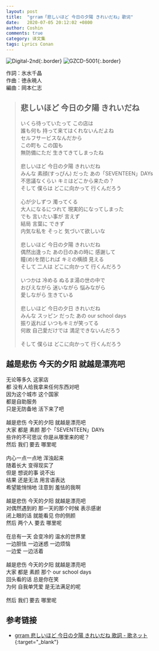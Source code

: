 ```yaml
---
layout: post
title:  "grram「悲しいほど 今日の夕陽 きれいだね」歌词"
date:   2020-07-05 20:12:02 +0800
author: Coshin
comments: true
category: 译文集
tags: Lyrics Conan
---
```

![Digital-2nd](https://is3-ssl.mzstatic.com/image/thumb/Music/v4/f6/7d/b7/f67db7d6-540f-7fec-8dd3-9a907b3f0a8a/source/600x600bb.jpg){:.border}
![GZCD-5001](https://is5-ssl.mzstatic.com/image/thumb/Music/v4/5b/9a/35/5b9a35b7-e01e-9670-24e9-a7a3b7a9b705/source/600x600bb.jpg){:.border}

作詞：氷水千晶<br>
作曲：徳永暁人<br>
編曲：岡本仁志

<blockquote class="original">
  <h2>悲しいほど 今日の夕陽 きれいだね</h2>
  <p>
    いくら待っていたって この店は<br>
    誰も何も 持って来てはくれないんだよね<br>
    セルフサービスなんだから<br>
    この町も この国も<br>
    無防備にただ 生きてきてしまったね<br>
    <br>
    悲しいほど 今日の夕陽 きれいだね<br>
    みんな 素顔(すっぴん) だった あの「SEVENTEEN」DAYs<br>
    不思議なくらい キミはどこから来たの？<br>
    そして 僕らは どこに向かって 行くんだろう<br>
    <br>
    心が少しずつ 濁ってくる<br>
    大人になるにつれて 現実的になってしまった<br>
    でも 言いたい事が 言えず<br>
    結局 言葉に できず<br>
    内気な私を そっと 気づいて欲しいな<br>
    <br>
    悲しいほど 今日の夕陽 きれいだね<br>
    偶然出逢った あの日のあの時に 感謝して<br>
    瞳(め)を閉じれば キミの横顔 見える<br>
    そして 二人は どこに向かって 行くんだろう<br>
    <br>
    いつかは 冷める ぬるま湯の世の中で<br>
    おびえながら 迷いながら 悩みながら<br>
    愛しながら 生きている<br>
    <br>
    悲しいほど 今日の夕日 きれいだね<br>
    みんな スッピン だった あの our school days<br>
    振り返れば いつもキミが笑ってる<br>
    何故 自己愛だけでは 満足できないんだろう<br>
    <br>
    そして 僕らは どこに向かって 行くんだろう
  </p>
</blockquote>

<div class="translation">
  <h2>越是悲伤 今天的夕阳 就越是漂亮吧</h2>
  <p>
    无论等多久 这家店<br>
    都 没有人给我拿来任何东西对吧<br>
    因为这个城市 这个国家<br>
    都是自助服务<br>
    只是无防备地 活下来了吧<br>
    <br>
    越是悲伤 今天的夕阳 就越是漂亮吧<br>
    大家 都是 素颜 那个「SEVENTEEN」DAYs<br>
    些许的不可思议 你是从哪里来的呢？<br>
    然后 我们 要去 哪里呢<br>
    <br>
    内心一点一点地 浑浊起来<br>
    随着长大 变得现实了<br>
    但是 想说的事 说不出<br>
    结果 还是无法 用言语表达<br>
    希望能悄悄地 注意到 羞怯的我啊<br>
    <br>
    越是悲伤 今天的夕阳 就越是漂亮吧<br>
    对偶然遇到的 那一天的那个时候 表示感谢<br>
    闭上眼的话 就能看见 你的侧颜<br>
    然后 两个人 要去 哪里呢<br>
    <br>
    在总有一天 会变冷的 温水的世界里<br>
    一边胆怯 一边迷惑 一边烦恼<br>
    一边爱 一边活着<br>
    <br>
    越是悲伤 今天的夕阳 就越是漂亮吧<br>
    大家 都是 素颜 那个 our school days<br>
    回头看的话 总是你在笑<br>
    为何 自我单凭爱 是无法满足的呢<br>
    <br>
    然后 我们 要去 哪里呢
  </p>
</div>

## 参考链接

* [grram 悲しいほど 今日の夕陽 きれいだね 歌詞 - 歌ネット](https://www.uta-net.com/song/124980/){:target="_blank"}
